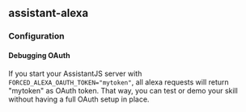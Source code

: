## assistant-alexa

### Configuration

#### Debugging OAuth
If you start your AssistantJS server with `FORCED_ALEXA_OAUTH_TOKEN="mytoken"`, all alexa requests will return "mytoken" as OAuth token. 
That way, you can test or demo your skill without having a full OAuth setup in place.
